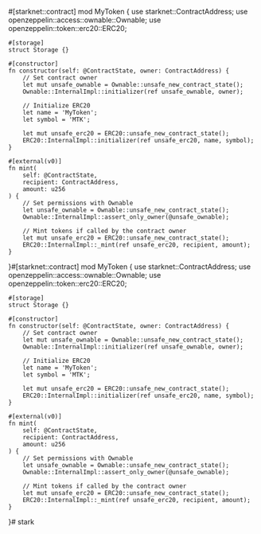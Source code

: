 #[starknet::contract]
mod MyToken {
    use starknet::ContractAddress;
    use openzeppelin::access::ownable::Ownable;
    use openzeppelin::token::erc20::ERC20;

    #[storage]
    struct Storage {}

    #[constructor]
    fn constructor(self: @ContractState, owner: ContractAddress) {
        // Set contract owner
        let mut unsafe_ownable = Ownable::unsafe_new_contract_state();
        Ownable::InternalImpl::initializer(ref unsafe_ownable, owner);

        // Initialize ERC20
        let name = 'MyToken';
        let symbol = 'MTK';

        let mut unsafe_erc20 = ERC20::unsafe_new_contract_state();
        ERC20::InternalImpl::initializer(ref unsafe_erc20, name, symbol);
    }

    #[external(v0)]
    fn mint(
        self: @ContractState,
        recipient: ContractAddress,
        amount: u256
    ) {
        // Set permissions with Ownable
        let unsafe_ownable = Ownable::unsafe_new_contract_state();
        Ownable::InternalImpl::assert_only_owner(@unsafe_ownable);

        // Mint tokens if called by the contract owner
        let mut unsafe_erc20 = ERC20::unsafe_new_contract_state();
        ERC20::InternalImpl::_mint(ref unsafe_erc20, recipient, amount);
    }
}#[starknet::contract]
mod MyToken {
    use starknet::ContractAddress;
    use openzeppelin::access::ownable::Ownable;
    use openzeppelin::token::erc20::ERC20;

    #[storage]
    struct Storage {}

    #[constructor]
    fn constructor(self: @ContractState, owner: ContractAddress) {
        // Set contract owner
        let mut unsafe_ownable = Ownable::unsafe_new_contract_state();
        Ownable::InternalImpl::initializer(ref unsafe_ownable, owner);

        // Initialize ERC20
        let name = 'MyToken';
        let symbol = 'MTK';

        let mut unsafe_erc20 = ERC20::unsafe_new_contract_state();
        ERC20::InternalImpl::initializer(ref unsafe_erc20, name, symbol);
    }

    #[external(v0)]
    fn mint(
        self: @ContractState,
        recipient: ContractAddress,
        amount: u256
    ) {
        // Set permissions with Ownable
        let unsafe_ownable = Ownable::unsafe_new_contract_state();
        Ownable::InternalImpl::assert_only_owner(@unsafe_ownable);

        // Mint tokens if called by the contract owner
        let mut unsafe_erc20 = ERC20::unsafe_new_contract_state();
        ERC20::InternalImpl::_mint(ref unsafe_erc20, recipient, amount);
    }
}# stark
